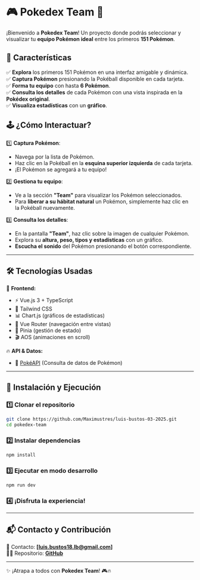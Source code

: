 # 🎮 Pokedex Team 🚀

¡Bienvenido a **Pokedex Team**! Un proyecto donde podrás seleccionar y visualizar tu **equipo Pokémon ideal** entre los primeros **151 Pokémon**.

## 🌟 Características

✅ **Explora** los primeros 151 Pokémon en una interfaz amigable y dinámica.  
✅ **Captura Pokémon** presionando la Pokéball disponible en cada tarjeta.  
✅ **Forma tu equipo** con hasta **6 Pokémon**.  
✅ **Consulta los detalles** de cada Pokémon con una vista inspirada en la **Pokédex original**.  
✅ **Visualiza estadísticas** con un **gráfico**.

## 🕹️ ¿Cómo Interactuar?

1️⃣ **Captura Pokémon**:

- Navega por la lista de Pokémon.
- Haz clic en la Pokéball en la **esquina superior izquierda** de cada tarjeta.
- ¡El Pokémon se agregará a tu equipo!

2️⃣ **Gestiona tu equipo**:

- Ve a la sección **"Team"** para visualizar los Pokémon seleccionados.
- Para **liberar a su hábitat natural** un Pokémon, simplemente haz clic en la Pokéball nuevamente.

3️⃣ **Consulta los detalles**:

- En la pantalla **"Team"**, haz clic sobre la imagen de cualquier Pokémon.
- Explora su **altura, peso, tipos y estadísticas** con un gráfico.
- **Escucha el sonido** del Pokémon presionando el botón correspondiente.

---

## 🛠️ Tecnologías Usadas

🚀 **Frontend:**

- ⚡ Vue.js 3 + TypeScript
- 🎨 Tailwind CSS
- 📊 Chart.js (gráficos de estadísticas)
- 🔄 Vue Router (navegación entre vistas)
- 🏪 Pinia (gestión de estado)
- 🎬 AOS (animaciones en scroll)

🔥 **API & Datos:**

- 🐉 [PokéAPI](https://pokeapi.co/) (Consulta de datos de Pokémon)

---

## 🏁 Instalación y Ejecución

### 1️⃣ Clonar el repositorio

```sh
git clone https://github.com/Maximustres/luis-bustos-03-2025.git
cd pokedex-team
```

### 2️⃣ Instalar dependencias

```sh
npm install
```

### 3️⃣ Ejecutar en modo desarrollo

```sh
npm run dev
```

### 4️⃣ ¡Disfruta la experiencia!

---

## 📬 Contacto y Contribución

📩 Contacto: **[luis.bustos18.lb@gmail.com]**  
👨‍💻 Repositorio: **[GitHub](https://github.com/Maximustres/luis-bustos-03-2025.git)**

---

✨ ¡Atrapa a todos con **Pokedex Team**! 🎮🔥
